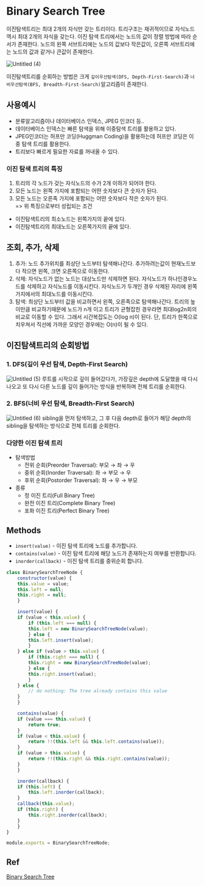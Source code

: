 
# Binary Search Tree

이진탐색트리는 최대 2개의 자식만 갖는 트리이다. 트리구조는 재귀적이므로 자식노드 역시 최대 2개의 자식을 갖는다. 이진 탐색 트리에서는 노드의 값이 정렬 방법에 따라 순서가 존재한다. 노드의 왼쪽 서브트리에는 노드의 값보다 작은값이, 오른쪽 서브트리에는 노드의 값과 같거나 큰값이 존재한다.

![Untitled (4)](https://user-images.githubusercontent.com/64571546/104245953-8191ff80-54a8-11eb-9f89-a766d77cb652.png)


이진탐색트리를 순회하는 방법은 크게 `깊이우선탐색(DFS, Depth-First-Search)`과 `너비우선탐색(BFS, Breadth-First-Search)`알고리즘이 존재한다.

## 사용예시
- 분류알고리즘이나 데이터베이스 인덱스, JPEG 인코더 등..  
- 데이터베이스 인덱스는 빠른 탐색을 위해 이중탐색 트리를 활용하고 있다.  
- JPEG인코더는 허프만 코딩(Huggman Coding)을 활용하는데 허프만 코딩은 이중 탐색 트리를 활용한다.  
- 트리보다 빠르게 필요한 자료를 꺼내올 수 있다.

### 이진 탐색 트리의 특징
1. 트리의 각 노드가 갖는 자식노드의 수가 2개 이하가 되어야 한다.
2. 모든 노드는 왼쪽 가지에 포함되는 어떤 숫자보다 큰 숫자가 된다.
3. 모든 노드는 오른족 가지에 포함되는 어떤 숫자보다 작은 숫자가 된다.  
    => 위 특징으로부터 성립되는 조건
  - 이진탐색트리의 최소노드는 왼쪽가지의 끝에 있다.  
  - 이진탐색트리의 최대노드는 오른쪽가지의 끝에 있다.  

## 조회, 추가, 삭제
 
1. 추가: 노드 추가위치를 최상단 노드부터 탐색해나간다. 추가하려는값이 현재노드보다 작으면 왼쪽, 크면 오른쪽으로 이동한다.
2. 삭제: 자식노드가 없는 노드는 대상노드만 삭제하면 된다. 자식노드가 하나인경우노드를 삭제하고 자식노드를 이동시킨다. 자식노드가 두개인 경우 삭제된 자리에 왼쪽가지에서의 최대노드를 이동시킨다.
3. 탐색: 최상단 노드부터 값을 비교하면서 왼쪽, 오른족으로 탐색해나간다. 트리의 높이만큼 비교하기때문에 노드가 n개 이고 트리가 균형잡힌 경우라면 최대log2n회의 비교로 이동할 수 있다. 그래서 시간복잡도는 O(log n)이 된다. 단, 트리가 한쪽으로 치우쳐서 직선에 가까운 모양인 경우에는 O(n)이 될 수 있다.

## 이진탐색트리의 순회방법

### 1. DFS(깊이 우선 탐색, Depth-First Search)

![Untitled (5)](https://user-images.githubusercontent.com/64571546/104245981-8d7dc180-54a8-11eb-9300-8e0fee1e7a87.png)
루트를 시작으로 깊이 들어갔다가, 가장깊은 depth에 도달했을 때 다시 나오고 또 다시 다른 노드를 깊이 들어가는 방식을 반복하며 전체 트리를 순회한다.  
  

### 2. BFS(너비 우선 탐색, Breadth-First Search)
![Untitled (6)](https://user-images.githubusercontent.com/64571546/104246006-95d5fc80-54a8-11eb-8aff-3795799a8a7a.png)
sibling을 먼저 탐색하고, 그 후 다음 depth로 들어가 해당 depth의 sibling을 탐색하는 방식으로 전체 트리를 순회한다.

### 다양한 이진 탐색 트리

- 탐색방법
    - 전위 순회(Preorder Traversal): 부모 → 좌 → 우
    - 중위 순회(Inorder Traversal): 좌 → 부모 → 우
    - 후위 순회(Postorder Traversal): 좌 → 우 → 부모
- 종류
    - 정 이진 트리(Full Binary Tree)
    - 완전 이진 트리(Complete Binary Tree)
    - 포화 이진 트리(Perfect Binary Tree)

   

## Methods
- `insert(value)` - 이진 탐색 트리에 노드를 추가합니다.
- `contains(value)` - 이진 탐색 트리에 해당 노드가 존재하는지 여부를 반환합니다.
- `inorder(callback)` - 이진 탐색 트리를 중위순회 합니다.

```js
class BinarySearchTreeNode {
    constructor(value) {
    this.value = value;
    this.left = null;
    this.right = null;
    }

    insert(value) {
    if (value < this.value) {
        if (this.left === null) {
        this.left = new BinarySearchTreeNode(value);
        } else {
        this.left.insert(value);
        }
    } else if (value > this.value) {
        if (this.right === null) {
        this.right = new BinarySearchTreeNode(value);
        } else {
        this.right.insert(value);
        }
    } else {
        // do nothing: The tree already contains this value
    }
    }

    contains(value) {
    if (value === this.value) {
        return true;
    }
    if (value < this.value) {
        return !!(this.left && this.left.contains(value));
    }
    if (value > this.value) {
        return !!(this.right && this.right.contains(value));
    }
    }

    inorder(callback) {
    if (this.left) {
        this.left.inorder(callback);
    }
    callback(this.value);
    if (this.right) {
        this.right.inorder(callback);
    }
    }
}

module.exports = BinarySearchTreeNode;
```

## Ref
 [Binary Search Tree](http://en.wikipedia.org/wiki/Binary_search_tree)